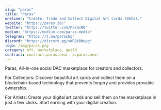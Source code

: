 ```yaml
---
slug: "paras"
title: "Paras"
oneliner: "Create, Trade and Collect Digital Art Cards (DACs)."
website: "https://paras.id/"
twitter: "https://twitter.com/ParasHQ"
medium: "https://medium.com/paras-media"
telegram: "https://t.me/parashq"
discord: "https://discord.gg/vWR2XBNupg"
logo: /img/paras.png
category: nft, marketplace, guild
contract: contract.paras.near, x.paras.near
---
```


Paras, All-in-one social DAC marketplace for creators and collectors.

For Collectors: Discover beautiful art cards and collect them on a blockchain-based technology that prevents forgery and provides provable ownership.

For Artists: Create your digital art cards and sell them on the marketplace in just a few clicks. Start earning with your digital creation.
